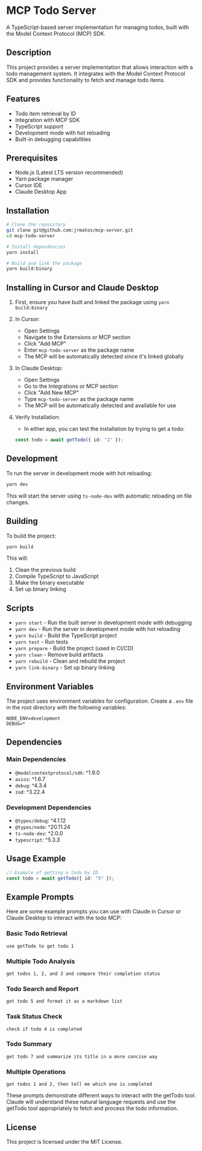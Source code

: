 # MCP Todo Server

A TypeScript-based server implementation for managing todos, built with the Model Context Protocol (MCP) SDK.

## Description

This project provides a server implementation that allows interaction with a todo management system. It integrates with the Model Context Protocol SDK and provides functionality to fetch and manage todo items.

## Features

- Todo item retrieval by ID
- Integration with MCP SDK
- TypeScript support
- Development mode with hot reloading
- Built-in debugging capabilities

## Prerequisites

- Node.js (Latest LTS version recommended)
- Yarn package manager
- Cursor IDE
- Claude Desktop App

## Installation

```bash
# Clone the repository
git clone git@github.com:jrmatos/mcp-server.git
cd mcp-todo-server

# Install dependencies
yarn install

# Build and link the package
yarn build:binary
```

## Installing in Cursor and Claude Desktop

1. First, ensure you have built and linked the package using `yarn build:binary`

2. In Cursor:
   - Open Settings
   - Navigate to the Extensions or MCP section
   - Click "Add MCP"
   - Enter `mcp-todo-server` as the package name
   - The MCP will be automatically detected since it's linked globally

3. In Claude Desktop:
   - Open Settings
   - Go to the Integrations or MCP section
   - Click "Add New MCP"
   - Type `mcp-todo-server` as the package name
   - The MCP will be automatically detected and available for use

4. Verify Installation:
   - In either app, you can test the installation by trying to get a todo:
   ```typescript
   const todo = await getTodo({ id: "1" });
   ```

## Development

To run the server in development mode with hot reloading:

```bash
yarn dev
```

This will start the server using `ts-node-dev` with automatic reloading on file changes.

## Building

To build the project:

```bash
yarn build
```

This will:
1. Clean the previous build
2. Compile TypeScript to JavaScript
3. Make the binary executable
4. Set up binary linking

## Scripts

- `yarn start` - Run the built server in development mode with debugging
- `yarn dev` - Run the server in development mode with hot reloading
- `yarn build` - Build the TypeScript project
- `yarn test` - Run tests
- `yarn prepare` - Build the project (used in CI/CD)
- `yarn clean` - Remove build artifacts
- `yarn rebuild` - Clean and rebuild the project
- `yarn link-binary` - Set up binary linking

## Environment Variables

The project uses environment variables for configuration. Create a `.env` file in the root directory with the following variables:

```env
NODE_ENV=development
DEBUG=*
```

## Dependencies

### Main Dependencies
- `@modelcontextprotocol/sdk`: ^1.9.0
- `axios`: ^1.6.7
- `debug`: ^4.3.4
- `zod`: ^3.22.4

### Development Dependencies
- `@types/debug`: ^4.1.12
- `@types/node`: ^20.11.24
- `ts-node-dev`: ^2.0.0
- `typescript`: ^5.3.3

## Usage Example

```typescript
// Example of getting a todo by ID
const todo = await getTodo({ id: "5" });
```

## Example Prompts

Here are some example prompts you can use with Claude in Cursor or Claude Desktop to interact with the todo MCP:

### Basic Todo Retrieval
```
use getTodo to get todo 1
```

### Multiple Todo Analysis
```
get todos 1, 2, and 3 and compare their completion status
```

### Todo Search and Report
```
get todo 5 and format it as a markdown list
```

### Task Status Check
```
check if todo 4 is completed
```

### Todo Summary
```
get todo 7 and summarize its title in a more concise way
```

### Multiple Operations
```
get todos 1 and 2, then tell me which one is completed
```

These prompts demonstrate different ways to interact with the getTodo tool. Claude will understand these natural language requests and use the getTodo tool appropriately to fetch and process the todo information.

## License

This project is licensed under the MIT License. 
